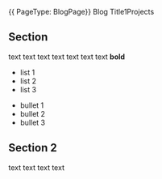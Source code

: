 {{ PageType: BlogPage}} Blog Title1Projects

## Section

text text text text text text text **bold**
- list 1
- list 2
- list 3

* bullet 1
* bullet 2
* bullet 3

## Section 2
text text text text